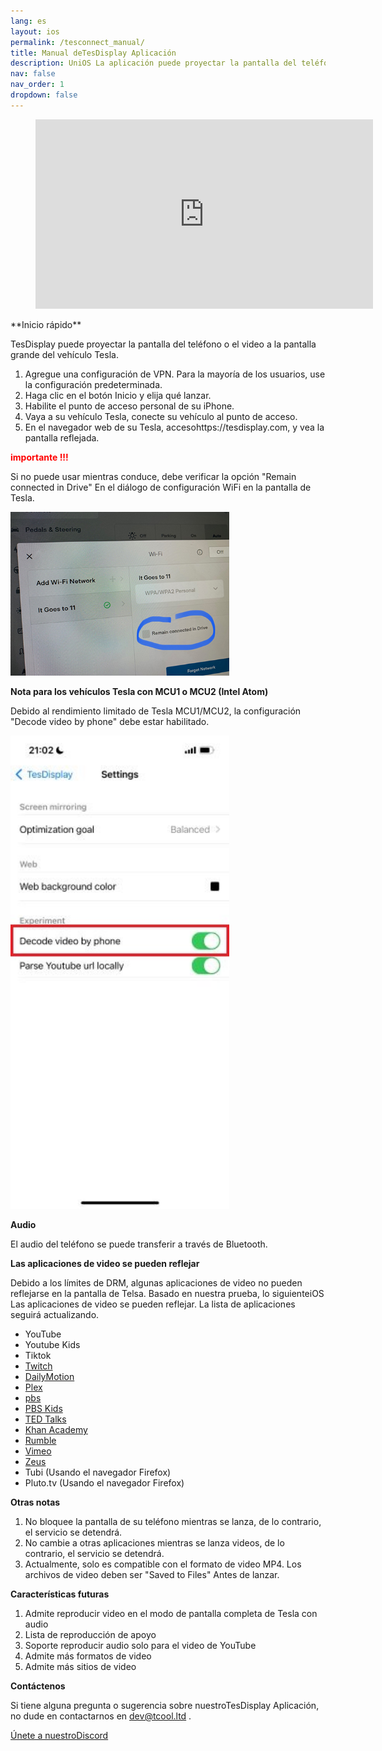 ```yaml
---
lang: es
layout: ios
permalink: /tesconnect_manual/
title: Manual deTesDisplay Aplicación
description: UniOS La aplicación puede proyectar la pantalla del teléfono o el video a Tesla mientras conduce.
nav: false
nav_order: 1
dropdown: false
---
```

<!-- _pages/tesconnect_manual.md -->
<!-- blank line -->
<figure class= "video-container" >
  <iframe width= "540"  height= "303"  src= "https://www.youtube.com/embed/gxGi8oQ0bmM"  frameborder= "0"  allowfullscreen= "true" > </iframe>
</figure>
<!-- blank line -->
 **Inicio rápido** 

TesDisplay puede proyectar la pantalla del teléfono o el video a la pantalla grande del vehículo Tesla.
1. Agregue una configuración de VPN. Para la mayoría de los usuarios, use la configuración predeterminada.
2. Haga clic en el botón Inicio y elija qué lanzar.
3. Habilite el punto de acceso personal de su iPhone.
4. Vaya a su vehículo Tesla, conecte su vehículo al punto de acceso.
5. En el navegador web de su Tesla, accesohttps://tesdisplay.com, y vea la pantalla reflejada.

 **<span style="color: red"> <b> importante !!! </b></span>** 

<p> Si no puede usar mientras conduce, debe verificar la opción "Remain connected in Drive"  En el diálogo de configuración WiFi en la pantalla de Tesla. </p>
<img src= "/assets/img/wifi-connected.jpg"  width= "350px" >

 **Nota para los vehículos Tesla con MCU1 o MCU2 (Intel Atom)** 
<p> Debido al rendimiento limitado de Tesla MCU1/MCU2, la configuración "Decode video by phone"  debe estar habilitado. </p>
<img src= "/assets/img/mcu-setting.jpg"  width= "350px" >

 **Audio** 

El audio del teléfono se puede transferir a través de Bluetooth.

<a id = "video_apps" > **Las aplicaciones de video se pueden reflejar** </a>

Debido a los límites de DRM, algunas aplicaciones de video no pueden reflejarse en la pantalla de Telsa.
Basado en nuestra prueba, lo siguienteiOS Las aplicaciones de video se pueden reflejar.
La lista de aplicaciones seguirá actualizando.

- YouTube
- Youtube Kids
- Tiktok
- <a href='/demo-twitch'>Twitch</a>
- <a href='/demo-dailymotion'>DailyMotion</a>
- <a href='/demo-plex'>Plex</a>
- <a href='/demo-pbs'> pbs </a>
- <a href='/demo-pbskids'>PBS Kids</a>
- <a href='/demo-ted'>TED Talks</a>
- <a href='/demo-khan'> Khan Academy </a>
- <a href='/demo-rumble'>Rumble</a>
- <a href='/demo-vimeo'>Vimeo</a>
- <a href='/demo-zeus'>Zeus</a>
- Tubi (Usando el navegador Firefox)
- Pluto.tv (Usando el navegador Firefox)


 **Otras notas** 

1. No bloquee la pantalla de su teléfono mientras se lanza, de lo contrario, el servicio se detendrá.
2. No cambie a otras aplicaciones mientras se lanza videos, de lo contrario, el servicio se detendrá.
3. Actualmente, solo es compatible con el formato de video MP4. Los archivos de video deben ser "Saved to Files"  Antes de lanzar.

 **Características futuras** 

1. Admite reproducir video en el modo de pantalla completa de Tesla con audio
2. Lista de reproducción de apoyo
3. Soporte reproducir audio solo para el video de YouTube
4. Admite más formatos de video
5. Admite más sitios de video

 **Contáctenos** 

Si tiene alguna pregunta o sugerencia sobre nuestroTesDisplay Aplicación, no dude en contactarnos en <a href = "mailto:dev@tcool.ltd" > dev@tcool.ltd </a>.
<p> <a href = "https://discord.gg/Tvbs9uWcN9"  Target = "_blank" > Únete a nuestroDiscord</a> </p>

